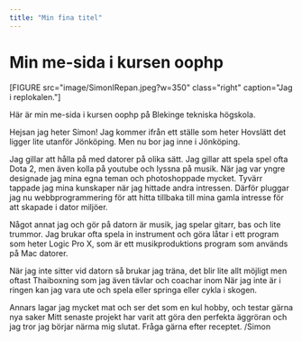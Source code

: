 ```yaml
---
title: "Min fina titel"
---
```

Min me-sida i kursen oophp
=========================

[FIGURE src="image/SimonIRepan.jpeg?w=350" class="right" caption="Jag i replokalen."]

Här är min me-sida i kursen oophp på Blekinge tekniska högskola.

Hejsan jag heter Simon!
Jag kommer ifrån ett ställe som heter Hovslätt det ligger lite utanför Jönköping.
Men nu bor jag inne i Jönköping.

Jag gillar att hålla på med datorer på olika sätt.
Jag gillar att spela spel ofta Dota 2, men även kolla på youtube och lyssna på musik.
När jag var yngre designade jag mina egna teman och photoshoppade mycket. Tyvärr tappade jag mina kunskaper när jag hittade andra intressen.
Därför pluggar jag nu webbprogrammering för att hitta tillbaka till mina gamla intresse för att skapade i dator miljöer.

Något annat jag och gör på datorn är musik, jag spelar gitarr, bas och lite trummor. Jag brukar ofta spela in instrument och göra låtar i ett program som heter Logic Pro X, som är ett musikproduktions program som används på Mac datorer.

När jag inte sitter vid datorn så brukar jag träna, det blir lite allt möjligt men oftast Thaiboxning som jag även tävlar och coachar inom
När jag inte är i ringen kan jag vara ute och spela eller springa eller cykla i skogen.

Annars lagar jag mycket mat och ser det som en kul hobby, och testar gärna nya saker
Mitt senaste projekt har varit att göra den perfekta äggröran och jag tror jag börjar närma mig slutat.
Fråga gärna efter receptet.
/Simon

